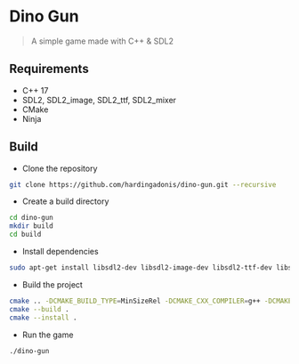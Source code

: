 # Dino Gun

> A simple game made with C++ & SDL2

## Requirements

- C++ 17
- SDL2, SDL2_image, SDL2_ttf, SDL2_mixer
- CMake
- Ninja

## Build

- Clone the repository

```bash
git clone https://github.com/hardingadonis/dino-gun.git --recursive
```

- Create a build directory

```bash
cd dino-gun
mkdir build
cd build
```

- Install dependencies

```bash
sudo apt-get install libsdl2-dev libsdl2-image-dev libsdl2-ttf-dev libsdl2-mixer-dev ninja-build
```

- Build the project

```bash
cmake .. -DCMAKE_BUILD_TYPE=MinSizeRel -DCMAKE_CXX_COMPILER=g++ -DCMAKE_C_COMPILER=gcc -G Ninja
cmake --build .
cmake --install .
```

- Run the game

```bash
./dino-gun
```
